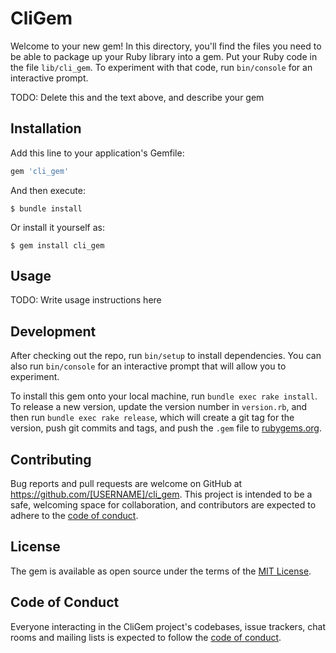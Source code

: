 # CliGem

Welcome to your new gem! In this directory, you'll find the files you need to be able to package up your Ruby library into a gem. Put your Ruby code in the file `lib/cli_gem`. To experiment with that code, run `bin/console` for an interactive prompt.

TODO: Delete this and the text above, and describe your gem

## Installation

Add this line to your application's Gemfile:

```ruby
gem 'cli_gem'
```

And then execute:

    $ bundle install

Or install it yourself as:

    $ gem install cli_gem

## Usage

TODO: Write usage instructions here

## Development

After checking out the repo, run `bin/setup` to install dependencies. You can also run `bin/console` for an interactive prompt that will allow you to experiment.

To install this gem onto your local machine, run `bundle exec rake install`. To release a new version, update the version number in `version.rb`, and then run `bundle exec rake release`, which will create a git tag for the version, push git commits and tags, and push the `.gem` file to [rubygems.org](https://rubygems.org).

## Contributing

Bug reports and pull requests are welcome on GitHub at https://github.com/[USERNAME]/cli_gem. This project is intended to be a safe, welcoming space for collaboration, and contributors are expected to adhere to the [code of conduct](https://github.com/[USERNAME]/cli_gem/blob/master/CODE_OF_CONDUCT.md).


## License

The gem is available as open source under the terms of the [MIT License](https://opensource.org/licenses/MIT).

## Code of Conduct

Everyone interacting in the CliGem project's codebases, issue trackers, chat rooms and mailing lists is expected to follow the [code of conduct](https://github.com/[USERNAME]/cli_gem/blob/master/CODE_OF_CONDUCT.md).
